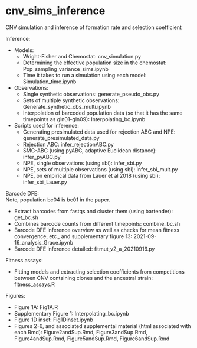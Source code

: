 # cnv_sims_inference
CNV simulation and inference of formation rate and selection coefficient

Inference:
* Models:
  * Wright-Fisher and Chemostat: cnv_simulation.py
  * Determining the effective population size in the chemostat: Pop_sampling_variance_sims.ipynb
  * Time it takes to run a simulation using each model: Simulation_time.ipynb
* Observations:
  * Single synthetic observations: generate_pseudo_obs.py
  * Sets of multiple synthetic observations: Generate_synthetic_obs_multi.ipynb
  * Interpolation of barcoded population data (so that it has the same timepoints as gln01-gln09): Interpolating_bc.ipynb
* Scripts used for inference:
  * Generating presimulated data used for rejection ABC and NPE: generate_presimulated_data.py
  * Rejection ABC: infer_rejectionABC.py
  * SMC-ABC (using pyABC, adaptive Euclidean distance): infer_pyABC.py
  * NPE, single observations (using sbi): infer_sbi.py
  * NPE, sets of multiple observations (using sbi): infer_sbi_mult.py
  * NPE, on empirical data from Lauer et al 2018 (using sbi): infer_sbi_Lauer.py
  
Barcode DFE:  
Note, population bc04 is bc01 in the paper.  
* Extract barcodes from fastqs and cluster them (using bartender): get_bc.sh
* Combines barcode counts from different timepoints: combine_bc.sh
* Barcode DFE inference overview as well as checks for mean fitness convergence, etc., and supplementary figure 13: 2021-09-16_analysis_Grace.ipynb
* Barcode DFE inference detailed: fitmut_v2_a_20210916.py

Fitness assays:
* Fitting models and extracting selection coefficients from competitions between CNV containing clones and the ancestral strain: fitness_assays.R

Figures:
* Figure 1A: Fig1A.R
* Supplementary Figure 1: Interpolating_bc.ipynb
* Figure 1D inset: Fig1Dinset.ipynb
* Figures 2-6, and associated supplemental material (html associated with each Rmd): Figure2andSup.Rmd, Figure3andSup.Rmd, Figure4andSup.Rmd, Figure5andSup.Rmd, Figure6andSup.Rmd





